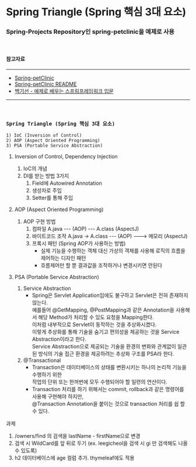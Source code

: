 # Spring Triangle (Spring 핵심 3대 요소)  
### Spring-Projects Repository인 spring-petclinic을 예제로 사용 

<br>

#### 참고자료

---
- [Spring-petClinic](https://github.com/spring-projects/spring-petclinic)
- [Spring-petClinic README](https://github.com/LeeGiCheol/spring-project-spring-petclinic/blob/main/spring-readme.md)
- [백기선 - 예제로 배우는 스프링프레임워크 입문](https://www.youtube.com/watch?v=HACQV_koAIU&list=PLfI752FpVCS8_5t29DWnsrL9NudvKDAKY)
---

<br>

### `Spring Triangle (Spring 핵심 3대 요소)`  
    1) IoC (Inversion of Control)  
    2) AOP (Aspect Oriented Programming)  
    3) PSA (Portable Service Abstraction)  
    
1. Inversion of Control, Dependency Injection
    1) IoC의 개념
    2) DI를 받는 방법 3가지
        1) Field에 Autowired Annotation
        2) 생성자로 주입
        3) Setter를 통해 주입  
        
2. AOP (Aspect Oriented Programming)
    1) AOP 구현 방법
        1) 컴파일 A.java --- (AOP) --- A.class (AspectJ)
        2) 바이트코드 조작 A.java -> A.class --- (AOP) ---> 메모리 (AspectJ)
        3) 프록시 패턴 (Spring AOP가 사용하는 방법)
            - 실제 기능을 수행하는 객체 대신 가상의 객체를 사용해 로직의 흐름을 제어하는 디자인 패턴
            - 흐름제어만 할 뿐 결과값을 조작하거나 변경시키면 안된다
            
3. PSA (Portable Service Abstraction)
    1) Service Abstraction
        - Spring은 Servlet Application임에도 불구하고 Servlet은 전혀 존재하지 않는다.<br>
          예를들어 @GetMapping, @PostMapping과 같은 Annotation을 사용해서 해당 Method가 처리할 수 있도 요청을 Mapping한다.<br>
          이처럼 내부적으로 Servlet이 동작하는 것을 추상화시켰다.<br>
          이렇게 추상화를 통해 기술을 숨기고 편의성을 제공하는 것을 Service Abstraction이라고 한다.<br>
          Service Abstraction으로 제공되는 기술을 환경의 변화와 관계없이 일관된 방식의 기술 접근 환경을 제공하려는 추상화 구조를 PSA라 한다.
    2) @Transactional
        - Transaction은 데이터베이스의 상태를 변환시키는 하나의 논리적 기능을 수행하기 위한<br> 
          작업의 단위 또는 한꺼번에 모두 수행되어야 할 일련의 연산이다.
        - Transaction 처리를 하기 위해서는 commit, rollback과 같은 명령어를 사용해 구현해야 하지만,<br>
          @Transaction Annotation을 붙이는 것으로 transaction 처리를 쉽 할 수 있다.<br>


과제
1. /owners/find 의 검색을 lastName - firstName으로 변경
2. 검색 시 WildCard를 앞 뒤로 두기 (ex. leegicheol을 검색 시 gi 만 검색해도 나올 수 있도록)
3. h2 데이터베이스에 age 컬럼 추가. thymeleaf에도 적용
